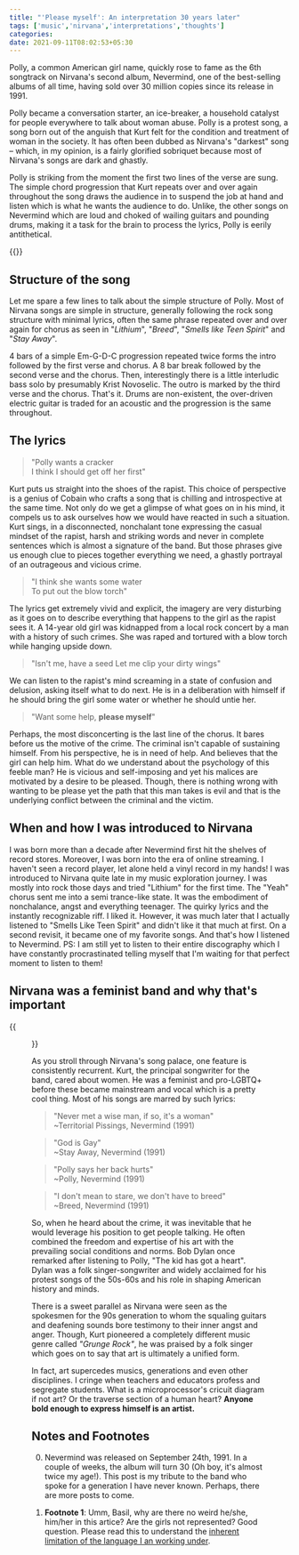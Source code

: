 ```yaml
---
title: "'Please myself': An interpretation 30 years later"
tags: ['music','nirvana','interpretations','thoughts']
categories: 
date: 2021-09-11T08:02:53+05:30
---  
```


Polly, a common American girl name, quickly rose to fame as the 6th songtrack on Nirvana's second album, Nevermind, one of the best-selling albums of all time, having sold over 30 million copies since its release in 1991. 

Polly became a conversation starter, an ice-breaker, a household catalyst for people everywhere to talk about woman abuse. Polly is a protest song, a song born out of the anguish that Kurt felt for the condition and treatment of woman in the society. It has often been dubbed as Nirvana's "darkest" song &ndash; which, in my opinion, is a fairly glorified sobriquet because most of Nirvana's songs are dark and ghastly.   

Polly is striking from the moment the first two lines of the verse are sung. The simple chord progression that Kurt repeats over and over again throughout the song draws the audience in to suspend the job at hand and listen which is what he wants the audience to do. Unlike, the other songs on Nevermind which are loud and choked of wailing guitars and pounding drums, making it a task for the brain to process the lyrics, Polly is eerily antithetical.  

{{<spotify id="3tlXDvaNrrOmdvG0XVUOcv" type="track">}}

## Structure of the song  

Let me spare a few lines to talk about the simple structure of Polly. Most of Nirvana songs are simple in structure, generally following the rock song structure with minimal lyrics, often the same phrase repeated over and over again for chorus as seen in "_Lithium_", "_Breed_", "_Smells like Teen Spirit_" and "_Stay Away_".   

4 bars of a simple Em-G-D-C progression repeated twice forms the intro followed by the first verse and chorus. A 8 bar break followed by the second verse and the chorus. Then, interestingly there is a little interludic bass solo by presumably Krist Novoselic. The outro is marked by the third verse and the chorus. That's it. Drums are non-existent, the over-driven electric guitar is traded for an acoustic and the progression is the same throughout. 

## The lyrics   

> "Polly wants a cracker  
I think I should get off her first"   

Kurt puts us straight into the shoes of the rapist. This choice of perspective is a genius of Cobain who crafts a song that is chilling and introspective at the same time. Not only do we get a glimpse of what goes on in his mind, it compels us to ask ourselves how we would have reacted in such a situation. Kurt sings, in a disconnected, nonchalant tone expressing the casual mindset of the rapist, harsh and striking words and never in complete sentences which is almost a signature of the band. But those phrases give us enough clue to pieces together everything we need, a ghastly portrayal of an outrageous and vicious crime.   

> "I think she wants some water  
To put out the blow torch"   

The lyrics get extremely vivid and explicit, the imagery are very disturbing as it goes on to describe everything that happens to the girl as the rapist sees it. A 14-year old girl was kidnapped from a local rock concert by a man with a history of such crimes. She was raped and tortured with a blow torch while hanging upside down. 

> "Isn't me, have a seed
Let me clip your dirty wings"   

We can listen to the rapist's mind screaming in a state of confusion and delusion, asking itself what to do next. He is in a deliberation with himself if he should bring the girl some water or whether he should untie her.    

> "Want some help, **please myself**"  

Perhaps, the most disconcerting is the last line of the chorus. It bares before us the motive of the crime. The criminal isn't capable of sustaining himself. From his perspective, he is in need of help. And believes that the girl can help him. What do we understand about the psychology of this feeble man? He is vicious and self-imposing and yet his malices are motivated by a desire to be pleased. Though, there is nothing wrong with wanting to be please yet the path that this man takes is evil and that is the underlying conflict between the criminal and the victim.  

## When and how I was introduced to Nirvana

I was born more than a decade after Nevermind first hit the shelves of record stores. Moreover, I was born into the era of online streaming. I haven't seen a record player, let alone held a vinyl record in my hands! I was introduced to Nirvana quite late in my music exploration journey. I was mostly into rock those days and tried "Lithium" for the first time. The "Yeah" chorus sent me into a semi trance-like state. It was the embodiment of nonchalance, angst and everything teenager. The quirky lyrics and the instantly recognizable riff. I liked it. However, it was much later that I actually listened to "Smells Like Teen Spirit" and didn't like it that much at first. On a second revisit, it became one of my favorite songs. And that's how I listened to Nevermind. PS: I am still yet to listen to their entire discography which I have constantly procrastinated telling myself that I'm waiting for that perfect moment to listen to them!  

## Nirvana was a feminist band and why that's important   


{{<figure src="/img/polly/0.webp" caption="Nirvana. From left: Krist Novoselic (bass), Dave Grohl (drums) and Kurt Cobain (guitar and vocals)">}}

As you stroll through Nirvana's song palace, one feature is consistently recurrent. Kurt, the principal songwriter for the band, cared about women. He was a feminist and pro-LGBTQ+ before these became mainstream and vocal which is a pretty cool thing. Most of his songs are marred by such lyrics:  

> "Never met a wise man, if so, it's a woman"  
~Territorial Pissings, Nevermind (1991) 

> "God is Gay"   
~Stay Away, Nevermind (1991)   

> "Polly says her back hurts"  
~Polly, Nevermind (1991)   

> "I don't mean to stare, we don't have to breed"  
~Breed, Nevermind (1991)  

So, when he heard about the crime, it was inevitable that he would leverage his position to get people talking. He often combined the freedom and expertise of his art with the prevailing social conditions and norms. Bob Dylan once remarked after listening to Polly, "The kid has got a heart". Dylan was a folk singer-songwriter and widely acclaimed for his protest songs of the 50s-60s and his role in shaping American history and minds.    

There is a sweet parallel as Nirvana were seen as the spokesmen for the 90s generation to whom the squaling guitars and deafening sounds bore testimony to their inner angst and anger. Though, Kurt pioneered a completely different music genre called _"Grunge Rock"_, he was praised by a folk singer which goes on to say that art is ultimately a unified form.    

In fact, art supercedes musics, generations and even other disciplines. I cringe when teachers and educators profess and segregate students. What is a microprocessor's cricuit diagram if not art? Or the traverse section of a human heart? **Anyone bold enough to express himself is an artist.**  

## Notes and Footnotes

0. Nevermind was released on September 24th, 1991. In a couple of weeks, the album will turn 30 (Oh boy, it's almost twice my age!). This post is my tribute to the band who spoke for a generation I have never known. Perhaps, there are more posts to come.  

1. **Footnote 1**: Umm, Basil, why are there no weird he/she, him/her in this artice? Are the girls not represented? Good question. Please read this to understand the [inherent limitation of the language I an working under][0].


[0]: https://www.economist.com/books-and-arts/2021/09/03/the-best-and-worst-ways-to-tackle-linguistic-sexism